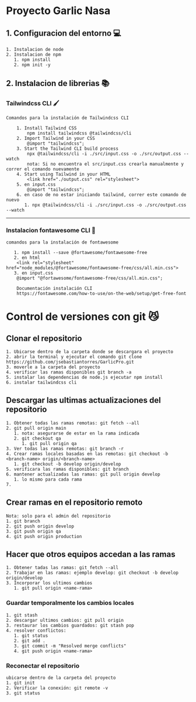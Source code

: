 # Proyecto Garlic Nasa

## 1. Configuracion del entorno 💻
    1. Instalacion de node
    2. Instalacion de npm
       1. npm install
       2. npm init -y


## 2. Instalacion de librerias 📚
### Tailwindcss CLI 🖌️

    Comandos para la instalación de Tailwindcss CLI 
    
        1. Install Tailwind CSS
            npm install tailwindcss @tailwindcss/cli
        2. Import Tailwind in your CSS
            @import "tailwindcss";
        3. Start the Tailwind CLI build process
            npx @tailwindcss/cli -i ./src/input.css -o ./src/output.css --watch
            nota: Si no encuentra el src/input.css crearla manualmente y correr el comando nuevamente
        4. Start using Tailwind in your HTML
            <link href="./output.css" rel="stylesheet">
        5. en input.css
            @import "tailwindcss";
        6. en caso de no estar iniciando tailwind, correr este comando de nuevo
           1. npx @tailwindcss/cli -i ./src/input.css -o ./src/output.css --watch
 ___
 
 ### Instalacion fontawesome CLI 🍕
    
    comandos para la instalación de fontawesome 
    
       1. npm install --save @fortawesome/fontawesome-free
       2. en html
        <link rel="stylesheet" href="node_modules/@fortawesome/fontawesome-free/css/all.min.css">
       3. en input.css
        @import "@fortawesome/fontawesome-free/css/all.min.css";  

        Documentación instalación CLI
        https://fontawesome.com/how-to-use/on-the-web/setup/get-free-font


# Control de versiones con git 😼

## Clonar el repositorio
    
    1. Ubicarse dentro de la carpeta donde se descargara el proyecto
    2. abrir la terminal y ejecutar el comando git clone https://github.com/jsebastiantorres/GarlicPro.git
    3. moverle a la carpeta del proyecto
    4. verificar las ramas disponibles git branch -a
    5. instalar las dependencias de node.js ejecutar npm install 
    6. instalar tailwindcss cli

## Descargar las ultimas actualizaciones del repositorio

    1. Obtener todas las ramas remotas: git fetch --all
    2. git pull origin main 
       1. nota: asegurarse de estar en la rama indicada
       2. git checkout qa 
          1. git pull origin qa
    3. Ver todas las ramas remotas: git branch -r
    4. Crear ramas locales basadas en las remotas: git checkout -b <branch-name> origin/<branch-name>
       1. git checkout -b develop origin/develop
    5. verificara las ramas disponibles: git branch
    6. mantener actualizadas las ramas: git pull origin develop
       1. lo mismo para cada rama
    7. 

## Crear ramas en el repositorio remoto
    Nota: solo para el admin del repositorio
    1. git branch
    2. git push origin develop
    3. git push origin qa
    4. git push origin production

## Hacer que otros equipos accedan a las ramas

    1. Obtener tadas las ramas: git fetch --all
    2. Trabajar en las ramas: ejemplo develop: git checkout -b develop origin/develop
    3. Incorporar los ultimos cambios
       1. git pull origin <name-rama>
        
   
### Guardar temporalmente los cambios locales
    1. git stash
    2. descargar ultimos cambios: git pull origin
    3. restaurar los cambios guardados: git stash pop
    4. resolver conflictos: 
       1. git status
       2. git add .
       3. git commit -m "Resolved merge conflicts"
       4. git push origin <name-rama>

### Reconectar el repositorio
    ubicarse dentro de la carpeta del proyecto
    1. git init
    2. Verificar la conexión: git remote -v
    3. git status